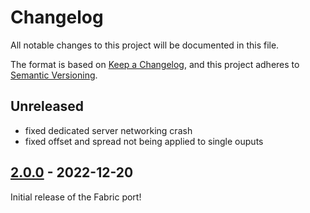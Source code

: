 # Changelog

All notable changes to this project will be documented in this file.

The format is based on [Keep a Changelog],
and this project adheres to [Semantic Versioning].

## Unreleased
- fixed dedicated server networking crash
- fixed offset and spread not being applied to single ouputs

## [2.0.0] - 2022-12-20

Initial release of the Fabric port!

<!-- Links -->
[keep a changelog]: https://keepachangelog.com/en/1.0.0/
[semantic versioning]: https://semver.org/spec/v2.0.0.html

<!-- Versions -->
[2.0.0]: https://github.com/AlmostReliable/summoningrituals/releases/tag/v1.19-fabric-2.0.0
